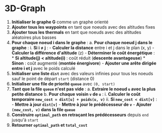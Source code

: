 # 3D-Graph

1. **Initialiser le graphe G** comme un graphe orienté
2. **Ajouter tous les waypoints** en tant que noeuds avec des altitudes fixes
3. **Ajouter tous les thermals** en tant que noeuds avec des altitudes aléatoires plus basses
4. **Pour chaque noeud i dans le graphe** :
   a. **Pour chaque noeud j dans le graphe** :
      i. **Si i ≠ j** :
         - **Calculer la distance** entre i et j dans le plan (x, y)
         - **Calculer la différence d'altitude** (z)
         - **Déterminer le coût énergétique** :
           * **Si altitude(j) < altitude(i)** : coût réduit (**descente avantageuse**)
           * **Sinon** : coût augmenté (**montée énergivore**)
         - **Ajouter une arête dirigée entre i et j** avec le poids calculé
5. **Initialiser une liste `dist`** avec des valeurs infinies pour tous les noeuds sauf le point de départ `start` (distance 0)
6. **Initialiser une file de priorité `queue`** avec `(0, start)`
7. **Tant que la file `queue` n'est pas vide** :
   a. **Extraire le noeud `u` avec la plus petite distance**
   b. **Pour chaque voisin `v` de `u`** :
      i. **Calculer le coût temporaire `new_cost = dist[u] + poids(u, v)`**
      ii. **Si `new_cost < dist[v]`** :
         - **Mettre à jour `dist[v]`**
         - **Mettre à jour le prédécesseur de `v`**
         - **Ajouter `(new_cost, v)` dans la file `queue`**
8. **Construire `optimal_path` en retraçant les prédécesseurs** depuis `end` jusqu'à `start`
9. **Retourner `optimal_path` et `total_cost`**

